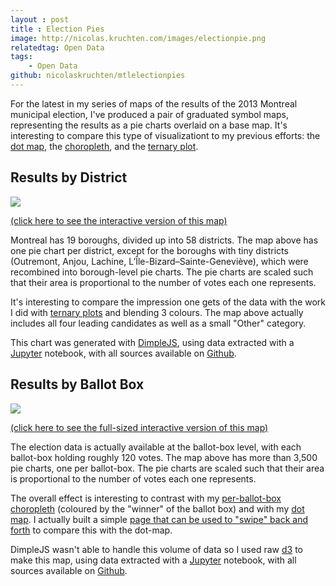 ```yaml
---
layout : post
title : Election Pies
image: http://nicolas.kruchten.com/images/electionpie.png
relatedtag: Open Data
tags:
    - Open Data
github: nicolaskruchten/mtlelectionpies
--- 
```


For the latest in my series of maps of the results of the 2013 Montreal municipal election, I've produced a pair of graduated symbol maps, representing the results as a pie charts overlaid on a base map. It's interesting to compare this type of visualizationt to my previous efforts: the [dot map][dm], the [choropleth][ch], and the [ternary plot][tp].

<!-- more -->

## Results by District

![](http://nicolas.kruchten.com/images/electionpie_districts.png)

[(click here to see the interactive version of this map)][bydistrict]

Montreal has 19 boroughs, divided up into 58 districts. The map above has one pie chart per district, except for the boroughs with tiny districts (Outremont, Anjou, Lachine, L’Île-Bizard–Sainte-Geneviève), which were recombined into borough-level pie charts. The pie charts are scaled such that their area is proportional to the number of votes each one represents.

It's interesting to compare the impression one gets of the data with the work I did with [ternary plots][tp] and blending 3 colours. The map above actually includes all four leading candidates as well as a small "Other" category.

This chart was generated with [DimpleJS][dimple], using data extracted with a [Jupyter][jp] notebook, with all sources available on [Github][gh].


## Results by Ballot Box

![](http://nicolas.kruchten.com/images/electionpie_sections.png)

[(click here to see the full-sized interactive version of this map)][bysection]

The election data is actually available at the ballot-box level, with each ballot-box holding roughly 120 votes. The map above has more than 3,500 pie charts, one per ballot-box. The pie charts are scaled such that their area is proportional to the number of votes each one represents.

The overall effect is interesting to contrast with my [per-ballot-box choropleth][ch] (coloured by the "winner" of the ballot box) and with my [dot map][dm]. I actually built a simple [page that can be used to "swipe" back and forth][swipe] to compare this with the dot-map.

DimpleJS wasn't able to handle this volume of data so I used raw [d3][d3] to make this map, using data extracted with a [Jupyter][jp] notebook, with all sources available on [Github][gh].


[jp]: http://jupyter.org
[dimple]: http://dimplejs.org/
[d3]: http://d3js.org
[gh]: https://github.com/nicolaskruchten/mtlelectionpies
[bysection]: http://nicolas.kruchten.com/mtlelectionpies/sections.html
[bydistrict]: http://nicolas.kruchten.com/mtlelectionpies/index.html
[swipe]: http://nicolas.kruchten.com/mtlelectionpies/swipe.html
[dm]: http://nicolas.kruchten.com/content/2013/12/dot-map-of-2013-montreal-election-results/
[ch]: http://nicolas.kruchten.com/content/2014/01/mtlelection-zoomable-map/
[tp]: http://nicolas.kruchten.com/content/2014/01/mtlelection-ternary/

